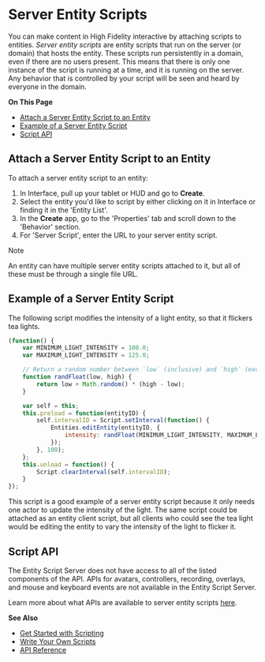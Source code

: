 # Server Entity Scripts

You can make content in High Fidelity interactive by attaching scripts to entities. *Server entity scripts* are entity scripts that run on the server (or domain) that hosts the entity. These scripts run persistently in a domain, even if there are no users present. This means that there is only one instance of the script is running at a time, and it is running on the server. Any behavior that is controlled by your script will be seen and heard by everyone in the domain.

**On This Page**
* [Attach a Server Entity Script to an Entity](#attach-a-server-entity-script-to-an-entity)
* [Example of a Server Entity Script](#example-of-a-server-entity-script)
* [Script API](#script-api)

## Attach a Server Entity Script to an Entity
To attach a server entity script to an entity: 
1. In Interface, pull up your tablet or HUD and go to **Create**.
2. Select the entity you'd like to script by either clicking on it in Interface or finding it in the 'Entity List'.
3. In the **Create** app, go to the 'Properties' tab and scroll down to the 'Behavior' section. 
4. For 'Server Script', enter the URL to your server entity script. 

<div class="admonition note">
    <p class="admonition-title">Note</p>
    <p>An entity can have multiple server entity scripts attached to it, but all of these must be through a single file URL. </p>
</div>

## Example of a Server Entity Script
The following script modifies the intensity of a light entity, so that it flickers tea lights.

```javascript
(function() {
    var MINIMUM_LIGHT_INTENSITY = 100.0;
    var MAXIMUM_LIGHT_INTENSITY = 125.0;

    // Return a random number between `low` (inclusive) and `high` (exclusive)
    function randFloat(low, high) {
        return low + Math.random() * (high - low);
    }

    var self = this;
    this.preload = function(entityID) {
        self.intervalID = Script.setInterval(function() {
            Entities.editEntity(entityID, {
                intensity: randFloat(MINIMUM_LIGHT_INTENSITY, MAXIMUM_LIGHT_INTENSITY)
            });
        }, 100);
    };
    this.unload = function() {
        Script.clearInterval(self.intervalID);
    }
});

```
This script is a good example of a server entity script because it only needs one actor to update the intensity of the light. The same script could be attached as an entity client script, but all clients who could see the tea light would be editing the entity to vary the intensity of the light to flicker it.

## Script API

The Entity Script Server does not have access to all of the listed components of the API. APIs for avatars, controllers, recording, overlays, and mouse and keyboard events are not available in the Entity Script Server.

Learn more about what APIs are available to server entity scripts [here](https://ingerjm0.github.io/hifi-api-docs/entities.html).

**See Also**

- [Get Started with Scripting](get-started-with-scripting)
- [Write Your Own Scripts](write-scripts)
- [API Reference](https://ingerjm0.github.io/hifi-api-docs)